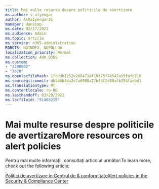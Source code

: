 ```yaml
---
title: Mai multe resurse despre politicile de avertizare
ms.author: v-aiyengar
author: AshaIyengar21
manager: dansimp
ms.date: 02/17/2021
ms.audience: Admin
ms.topic: article
ms.service: o365-administration
ROBOTS: NOINDEX, NOFOLLOW
localization_priority: Normal
ms.collection: Adm_O365
ms.custom:
- "3200002"
- "7670"
ms.openlocfilehash: 1fcddb1252e268471af19375f74547a19fafd210
ms.sourcegitcommit: db908b3da2c7a6508a77bf4f2c80afb294fadbd1
ms.translationtype: MT
ms.contentlocale: ro-RO
ms.lasthandoff: 03/29/2021
ms.locfileid: "51403215"
---
```

# <a name="more-resources-on-alert-policies"></a><span data-ttu-id="c397d-102">Mai multe resurse despre politicile de avertizare</span><span class="sxs-lookup"><span data-stu-id="c397d-102">More resources on alert policies</span></span>

<span data-ttu-id="c397d-103">Pentru mai multe informații, consultați articolul următor:</span><span class="sxs-lookup"><span data-stu-id="c397d-103">To learn more, check out the following article:</span></span>

[<span data-ttu-id="c397d-104">Politici de avertizare în Centrul de & conformitate</span><span class="sxs-lookup"><span data-stu-id="c397d-104">Alert policies in the Security & Compliance Center</span></span>](https://go.microsoft.com/fwlink/?linkid=2103211)